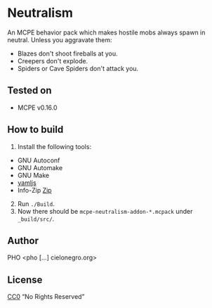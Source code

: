 # Neutralism
An MCPE behavior pack which makes hostile mobs always spawn in neutral.
Unless you aggravate them:
* Blazes don't shoot fireballs at you.
* Creepers don't explode.
* Spiders or Cave Spiders don't attack you.

## Tested on
* MCPE v0.16.0


## How to build
1. Install the following tools:
 * GNU Autoconf
 * GNU Automake
 * GNU Make
 * [yamljs](https://www.npmjs.com/package/yamljs)
 * Info-Zip [Zip](http://www.info-zip.org/Zip.html)
2. Run `./Build`.
3. Now there should be `mcpe-neutralism-addon-*.mcpack` under `_build/src/`.

## Author
PHO &lt;pho [...] cielonegro.org&gt;


## License
[CC0](https://creativecommons.org/share-your-work/public-domain/cc0/) “No Rights Reserved”
